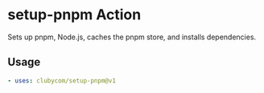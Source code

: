 # setup-pnpm Action

Sets up pnpm, Node.js, caches the pnpm store, and installs dependencies.

## Usage
```yaml
- uses: clubycom/setup-pnpm@v1
```
